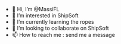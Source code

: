 - 👋 Hi, I’m @MassiFL
- 👀 I’m interested in ShipSoft
- 🌱 I’m currently learning the ropes
- 💞️ I’m looking to collaborate on ShipSoft
- 📫 How to reach me : send me a message

<!---
MassiFL/MassiFL is a ✨ special ✨ repository because its `README.md` (this file) appears on your GitHub profile.
You can click the Preview link to take a look at your changes.
--->
